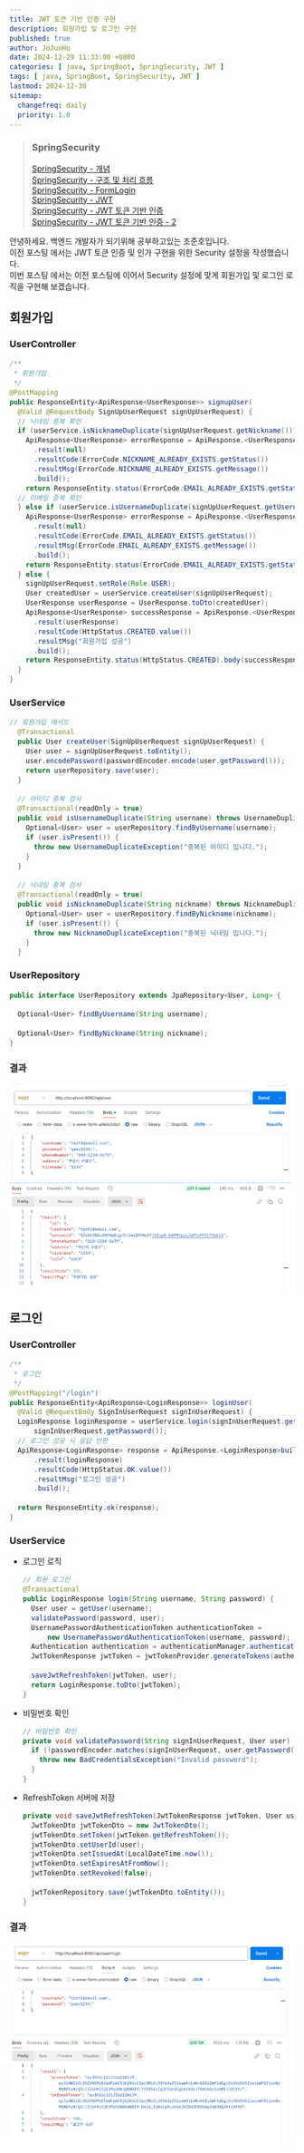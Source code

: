 ```yaml
---
title: JWT 토큰 기반 인증 구현
description: 회원가입 및 로그인 구현
published: true
author: JoJunHo
date: 2024-12-29 11:33:00 +0800
categories: [ java, SpringBoot, SpringSecurity, JWT ]
tags: [ java, SpringBoot, SpringSecurity, JWT ]
lastmod: 2024-12-30
sitemap:
  changefreq: daily
  priority: 1.0
---
```


> ### SpringSecurity
> [SpringSecurity - 개념](https://whwnsgh0258.github.io/posts/5/)  
> [SpringSecurity - 구조 및 처리 흐름](https://whwnsgh0258.github.io/posts/6/)  
> [SpringSecurity - FormLogin](https://whwnsgh0258.github.io/posts/7/)  
> [SpringSecurity - JWT](https://whwnsgh0258.github.io/posts/8/)  
> [SpringSecurity - JWT 토큰 기반 인증](https://whwnsgh0258.github.io/posts/9/)  
> [SpringSecurity - JWT 토큰 기반 인증 - 2](https://whwnsgh0258.github.io/posts/11/)

안녕하세요. 백엔드 개발자가 되기위해 공부하고있는 조준호입니다.  
이전 포스팅 에서는 JWT 토큰 인증 및 인가 구현을 위한 Security 설정을 작성했습니다.  
이번 포스팅 에서는 이전 포스팅에 이어서 Security 설정에 맞게 회원가입 및 로그인 로직을 구현해 보겠습니다.


## 회원가입

### UserController
```java
/**
 * 회원가입
 */
@PostMapping
public ResponseEntity<ApiResponse<UserResponse>> signupUser(
  @Valid @RequestBody SignUpUserRequest signUpUserRequest) {
  // 닉네임 중복 확인
  if (userService.isNicknameDuplicate(signUpUserRequest.getNickname())) {
    ApiResponse<UserResponse> errorResponse = ApiResponse.<UserResponse>builder()
      .result(null)
      .resultCode(ErrorCode.NICKNAME_ALREADY_EXISTS.getStatus())
      .resultMsg(ErrorCode.NICKNAME_ALREADY_EXISTS.getMessage())
      .build();
    return ResponseEntity.status(ErrorCode.EMAIL_ALREADY_EXISTS.getStatus()).body(errorResponse);
  // 이메일 중복 확인
  } else if (userService.isUsernameDuplicate(signUpUserRequest.getUsername())) {
    ApiResponse<UserResponse> errorResponse = ApiResponse.<UserResponse>builder()
      .result(null)
      .resultCode(ErrorCode.EMAIL_ALREADY_EXISTS.getStatus())
      .resultMsg(ErrorCode.EMAIL_ALREADY_EXISTS.getMessage())
      .build();
    return ResponseEntity.status(ErrorCode.EMAIL_ALREADY_EXISTS.getStatus()).body(errorResponse);
  } else {
    signUpUserRequest.setRole(Role.USER);
    User createdUser = userService.createUser(signUpUserRequest);
    UserResponse userResponse = UserResponse.toDto(createdUser);
    ApiResponse<UserResponse> successResponse = ApiResponse.<UserResponse>builder()
      .result(userResponse)
      .resultCode(HttpStatus.CREATED.value())
      .resultMsg("회원가입 성공")
      .build();
    return ResponseEntity.status(HttpStatus.CREATED).body(successResponse);
  }
}
```

### UserService

```java
// 회원가입 메서드
  @Transactional
  public User createUser(SignUpUserRequest signUpUserRequest) {
    User user = signUpUserRequest.toEntity();
    user.encodePassword(passwordEncoder.encode(user.getPassword()));
    return userRepository.save(user);
  }

  // 아이디 중복 검사
  @Transactional(readOnly = true)
  public void isUsernameDuplicate(String username) throws UsernameDuplicateException {
    Optional<User> user = userRepository.findByUsername(username);
    if (user.isPresent()) {
      throw new UsernameDuplicateException("중복된 아이디 입니다.");
    }
  }

  // 닉네임 중복 검사
  @Transactional(readOnly = true)
  public void isNicknameDuplicate(String nickname) throws NicknameDuplicateException {
    Optional<User> user = userRepository.findByNickname(nickname);
    if (user.isPresent()) {
      throw new NicknameDuplicateException("중복된 닉네임 입니다.");
    }
  }
```

### UserRepository

```java
public interface UserRepository extends JpaRepository<User, Long> {

  Optional<User> findByUsername(String username);

  Optional<User> findByNickname(String nickname);
}
```

### 결과
![#](/assets/img/postImg/12:29/회원가입.png)

## 로그인

### UserController

```java
/**
 * 로그인
 */
@PostMapping("/login")
public ResponseEntity<ApiResponse<LoginResponse>> loginUser(
  @Valid @RequestBody SignInUserRequest signInUserRequest) {
  LoginResponse loginResponse = userService.login(signInUserRequest.getUsername(),
      signInUserRequest.getPassword());
  // 로그인 성공 시 응답 반환
  ApiResponse<LoginResponse> response = ApiResponse.<LoginResponse>builder()
      .result(loginResponse)
      .resultCode(HttpStatus.OK.value())
      .resultMsg("로그인 성공")
      .build();

  return ResponseEntity.ok(response);
}
```

### UserService

- 로그인 로직
  ```java
  // 회원 로그인
  @Transactional
  public LoginResponse login(String username, String password) {   
    User user = getUser(username);
    validatePassword(password, user);
    UsernamePasswordAuthenticationToken authenticationToken =
        new UsernamePasswordAuthenticationToken(username, password);
    Authentication authentication = authenticationManager.authenticate(authenticationToken);
    JwtTokenResponse jwtToken = jwtTokenProvider.generateTokens(authentication);
  
    saveJwtRefreshToken(jwtToken, user);
    return LoginResponse.toDto(jwtToken);
  }
  ```
- 비밀번호 확인
  ```java
  // 비밀번호 확인
  private void validatePassword(String signInUserRequest, User user) {
    if (!passwordEncoder.matches(signInUserRequest, user.getPassword())) {
      throw new BadCredentialsException("Invalid password");
    }
  }
  ```
- RefreshToken 서버에 저장
  ```java
  private void saveJwtRefreshToken(JwtTokenResponse jwtToken, User user) {
    JwtTokenDto jwtTokenDto = new JwtTokenDto();
    jwtTokenDto.setToken(jwtToken.getRefreshToken());
    jwtTokenDto.setUserId(user);
    jwtTokenDto.setIssuedAt(LocalDateTime.now());
    jwtTokenDto.setExpiresAtFromNow();
    jwtTokenDto.setRevoked(false);

    jwtTokenRepository.save(jwtTokenDto.toEntity());
  }
  ```

### 결과
![로그인.png](/assets/img/postImg/12:29/로그인.png)
